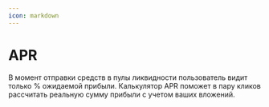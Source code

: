 ```yaml
---
icon: markdown
---
```


# APR

В момент отправки средств в пулы ликвидности пользователь видит только % ожидаемой прибыли. Калькулятор APR поможет в пару кликов рассчитать реальную сумму прибыли с учетом ваших вложений.

